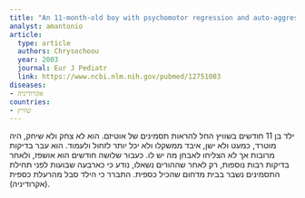 ```yaml
---
title: "An 11-month-old boy with psychomotor regression and auto-aggressive behaviour"
analyst: amantonio
article:
  type: article
  authors: Chrysochoou
  year: 2003
  journal: Eur J Pediatr
  link: https://www.ncbi.nlm.nih.gov/pubmed/12751003
diseases:
- אקרודיניה
countries:
- שוויץ
---
```


ילד בן 11 חודשים בשוויץ החל להראות תסמינים של אוטיזם. הוא לא צחק ולא שיחק, היה מוטרד, כמעט ולא ישן, איבד ממשקלו ולא יכל יותר לזחול ולעמוד. הוא עבר בדיקות מרובות אך לא הצליחו לאבחן מה יש לו. כעבור שלושה חודשים הוא אושפז, ולאחר בדיקות רבות נוספות, רק לאחר שההורים נשאלו, נודע כי כארבעה שבועות לפני תחילת התסמינים נשבר בבית מדחום שהכיל כספית. התברר כי הילד סבל מהרעלת כספית (אקרודיניה).
